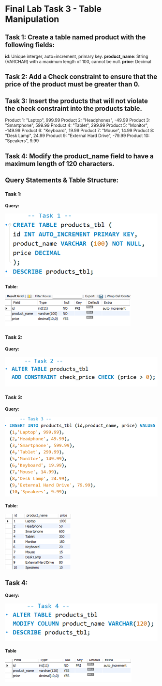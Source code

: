 # Final Lab Task 3 - Table Manipulation

## Task 1: Create a table named product with the following fields:
**id**: Unique interger, auto=increment, primary key.
**product_name**: String (VARCHAR) with a maximum length of 100, cannot be null.
**price**: Decimal
## Task 2: Add a Check constraint to ensure that the price of the product must be greater than 0.
## Task 3: Insert the products that will not violate the check constraint into the products table.
Product 1: "Laptop", 999.99
Product 2: "Headphones", -49.99
Product 3: "Smartphone", 599.99
Product 4: "Tablet", 299.99
Product 5: "Monitor", -149.99
Product 6: "Keyboard", 19.99
Product 7: "Mouse", 14.99
Product 8: "Desk Lamp", 24.99
Product 9: "External Hard Drive", -79.99
Product 10: "Speakers", 9.99
## Task 4: Modify the product_name field to have a maximum length of 120 characters.
## Query Statements & Table Structure:
### Task 1:
#### Query:
![screenshot](Image/Screenshot%202025-04-23%20230818.png)
#### Table:
![screenshot](Image/Screenshot%202025-04-23%20230824.png)
### Task 2:
#### Query:
![screenshot](Image/Screenshot%202025-04-23%20230829.png)
### Task 3:
#### Query:
![screenshot](Image/Screenshot%202025-04-23%20230844.png)
#### Table:
![screenshot](Image/Screenshot%202025-04-23%20230849.png)
## Task 4:
#### Query:
![screenshot](Image/Screenshot%202025-04-23%20230854.png)
#### Table
![screenshot](Image/Screenshot%202025-04-23%20230858.png)
